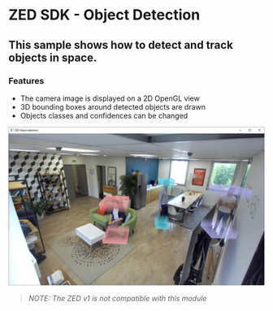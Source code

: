 # ZED SDK - Object Detection

## This sample shows how to detect and track objects in space.

### Features
 - The camera image is displayed on a 2D OpenGL view
 - 3D bounding boxes around detected objects are drawn
 - Objects classes and confidences can be changed

![](object_detection.jpg)


>*NOTE: The ZED v1 is not compatible with this module*
